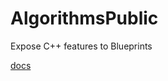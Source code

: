 # AlgorithmsPublic
Expose C++ features to Blueprints

[docs](https://mebebonk.github.io/AlgorithmsPublic/)
